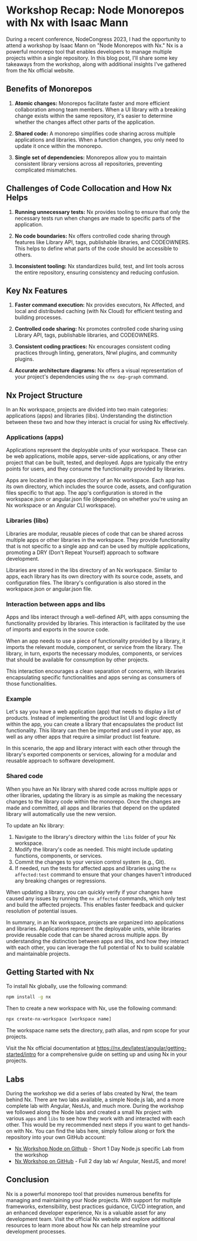 # Workshop Recap: Node Monorepos with Nx with Isaac Mann

During a recent conference, NodeCongress 2023, I had the opportunity to attend a workshop by Isaac Mann on "Node Monorepos with Nx." Nx is a powerful monorepo tool that enables developers to manage multiple projects within a single repository. In this blog post, I'll share some key takeaways from the workshop, along with additional insights I've gathered from the Nx official website.

## Benefits of Monorepos

1. **Atomic changes:** Monorepos facilitate faster and more efficient collaboration among team members. When a UI library with a breaking change exists within the same repository, it's easier to determine whether the changes affect other parts of the application.

2. **Shared code:** A monorepo simplifies code sharing across multiple applications and libraries. When a function changes, you only need to update it once within the monorepo.

3. **Single set of dependencies:** Monorepos allow you to maintain consistent library versions across all repositories, preventing complicated mismatches.

## Challenges of Code Collocation and How Nx Helps

1. **Running unnecessary tests:** Nx provides tooling to ensure that only the necessary tests run when changes are made to specific parts of the application.

2. **No code boundaries:** Nx offers controlled code sharing through features like Library API, tags, publishable libraries, and CODEOWNERS. This helps to define what parts of the code should be accessible to others.

3. **Inconsistent tooling:** Nx standardizes build, test, and lint tools across the entire repository, ensuring consistency and reducing confusion.

## Key Nx Features

1. **Faster command execution:** Nx provides executors, Nx Affected, and local and distributed caching (with Nx Cloud) for efficient testing and building processes.

2. **Controlled code sharing:** Nx promotes controlled code sharing using Library API, tags, publishable libraries, and CODEOWNERS.

3. **Consistent coding practices:** Nx encourages consistent coding practices through linting, generators, Nrwl plugins, and community plugins.

4. **Accurate architecture diagrams:** Nx offers a visual representation of your project's dependencies using the `nx dep-graph` command.

## Nx Project Structure

In an Nx workspace, projects are divided into two main categories: applications (apps) and libraries (libs). Understanding the distinction between these two and how they interact is crucial for using Nx effectively.

### Applications (apps)

Applications represent the deployable units of your workspace. These can be web applications, mobile apps, server-side applications, or any other project that can be built, tested, and deployed. Apps are typically the entry points for users, and they consume the functionality provided by libraries.

Apps are located in the apps directory of an Nx workspace. Each app has its own directory, which includes the source code, assets, and configuration files specific to that app. The app's configuration is stored in the workspace.json or angular.json file (depending on whether you're using an Nx workspace or an Angular CLI workspace).

### Libraries (libs)

Libraries are modular, reusable pieces of code that can be shared across multiple apps or other libraries in the workspace. They provide functionality that is not specific to a single app and can be used by multiple applications, promoting a DRY (Don't Repeat Yourself) approach to software development.

Libraries are stored in the libs directory of an Nx workspace. Similar to apps, each library has its own directory with its source code, assets, and configuration files. The library's configuration is also stored in the workspace.json or angular.json file.

### Interaction between apps and libs

Apps and libs interact through a well-defined API, with apps consuming the functionality provided by libraries. This interaction is facilitated by the use of imports and exports in the source code.

When an app needs to use a piece of functionality provided by a library, it imports the relevant module, component, or service from the library. The library, in turn, exports the necessary modules, components, or services that should be available for consumption by other projects.

This interaction encourages a clean separation of concerns, with libraries encapsulating specific functionalities and apps serving as consumers of those functionalities.

### Example

Let's say you have a web application (app) that needs to display a list of products. Instead of implementing the product list UI and logic directly within the app, you can create a library that encapsulates the product list functionality. This library can then be imported and used in your app, as well as any other apps that require a similar product list feature.

In this scenario, the app and library interact with each other through the library's exported components or services, allowing for a modular and reusable approach to software development.

### Shared code

When you have an Nx library with shared code across multiple apps or other libraries, updating the library is as simple as making the necessary changes to the library code within the monorepo. Once the changes are made and committed, all apps and libraries that depend on the updated library will automatically use the new version.

To update an Nx library:

1. Navigate to the library's directory within the `libs` folder of your Nx workspace.
2. Modify the library's code as needed. This might include updating functions, components, or services.
3. Commit the changes to your version control system (e.g., Git).
4. If needed, run the tests for affected apps and libraries using the `nx affected:test` command to ensure that your changes haven't introduced any breaking changes or regressions.

When updating a library, you can quickly verify if your changes have caused any issues by running the `nx affected` commands, which only test and build the affected projects. This enables faster feedback and quicker resolution of potential issues.

In summary, in an Nx workspace, projects are organized into applications and libraries. Applications represent the deployable units, while libraries provide reusable code that can be shared across multiple apps. By understanding the distinction between apps and libs, and how they interact with each other, you can leverage the full potential of Nx to build scalable and maintainable projects.

## Getting Started with Nx

To install Nx globally, use the following command:

```bash
npm install -g nx
```

Then to create a new workspace with Nx, use the following command:

```bash
npx create-nx-workspace [workspace name]
```

The workspace name sets the directory, path alias, and npm scope for your projects.

Visit the Nx official documentation at https://nx.dev/latest/angular/getting-started/intro for a comprehensive guide on setting up and using Nx in your projects.

## Labs

During the workshop we did a series of labs created by Nrwl, the team behind Nx. There are two labs available, a simple Node.js lab, and a more complete lab with Angular, NestJs, and much more. During the workshop we followed along the Node labs and created a small Nx project with various `apps` and `libs` to see how they work with and interacted with each other. This would be my recommended next steps if you want to get hands-on with Nx. You can find the labs here, simply follow along or fork the repository into your own GitHub account:

- [Nx Workshop Node on Github](https://github.com/glossopm/nx-workshop-node) - Short 1 Day Node.js specific Lab from the workshop
- [Nx Workshop on GitHub](https://github.com/nrwl/nx-workshop) - Full 2 day lab w/ Angular, NestJS, and more!

## Conclusion

Nx is a powerful monorepo tool that provides numerous benefits for managing and maintaining your Node projects. With support for multiple frameworks, extensibility, best practices guidance, CI/CD integration, and an enhanced developer experience, Nx is a valuable asset for any development team. Visit the official Nx website and explore additional resources to learn more about how Nx can help streamline your development processes.
